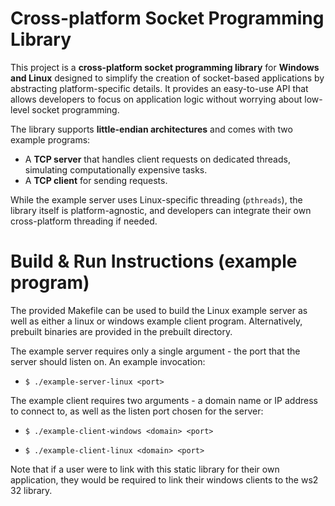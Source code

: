 # Cross-platform Socket Programming Library

This project is a **cross-platform socket programming library** for **Windows and Linux** designed to simplify the creation of socket-based applications by abstracting platform-specific details. It provides an easy-to-use API that allows developers to focus on application logic without worrying about low-level socket programming.

The library supports **little-endian architectures** and comes with two example programs: 
- A **TCP server** that handles client requests on dedicated threads, simulating computationally expensive tasks.
- A **TCP client** for sending requests.

While the example server uses Linux-specific threading (`pthreads`), the library itself is platform-agnostic, and developers can integrate their own cross-platform threading if needed.

# Build & Run Instructions (example program)

The provided Makefile can be used to build the Linux example server as well as either a linux or windows example client program. Alternatively, prebuilt binaries are provided in the prebuilt directory. 

The example server requires only a single argument - the port that the server should listen on. An example invocation:

* `$ ./example-server-linux <port>`

The example client requires two arguments - a domain name or IP address to connect to, as well as the listen port chosen for the server:

* `$ ./example-client-windows <domain> <port>`

* `$ ./example-client-linux <domain> <port>`

Note that if a user were to link with this static library for their own application, they would be required to link their windows clients to the ws2 32 library.
